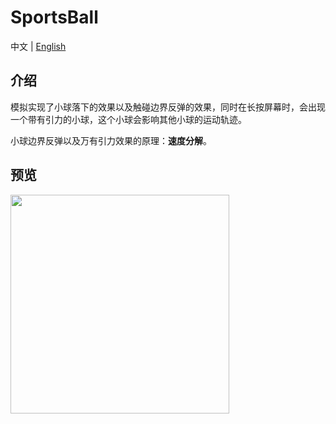 # SportsBall

中文 | [English](README.en.md)

## 介绍

模拟实现了小球落下的效果以及触碰边界反弹的效果，同时在长按屏幕时，会出现一个带有引力的小球，这个小球会影响其他小球的运动轨迹。

小球边界反弹以及万有引力效果的原理：**速度分解**。


## 预览

<img src="doc/video.gif" width="350px">

